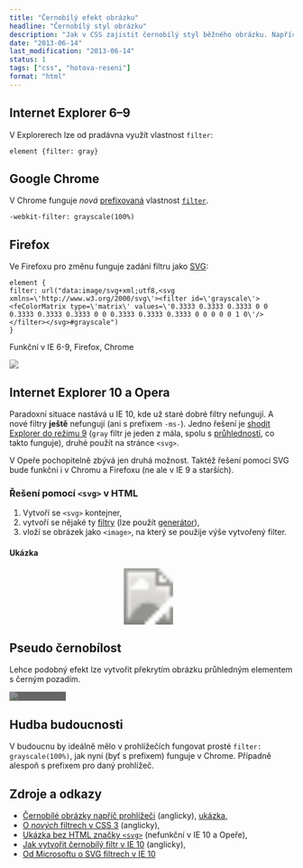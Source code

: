 ```yaml
---
title: "Černobílý efekt obrázku"
headline: "Černobílý styl obrázku"
description: "Jak v CSS zajistit černobílý styl běžného obrázku. Napříč prohlížeči stále panují rozdíly."
date: "2013-06-14"
last_modification: "2013-06-14"
status: 1
tags: ["css", "hotova-reseni"]
format: "html"
---
```


<h2>Internet Explorer 6–9</h2>

<p>V Explorerech lze od pradávna využít vlastnost <code>filter</code>:
  
<pre><code>element {filter: gray}</code></pre>





<h2 id=chrome>Google Chrome</h2>
<p>V Chrome funguje <i>nová</i> <a href="/css-prefixy">prefixovaná</a> vlastnost <a href="/filter"><code>filter</code></a>.
<pre><code>-webkit-filter: grayscale(100%)</code></pre>






<h2 id=firefox>Firefox</h2>
<p>Ve Firefoxu pro změnu funguje zadání filtru jako <a href="/svg">SVG</a>:
<pre><code>element {
filter: url("data:image/svg+xml;utf8,&lt;svg xmlns=\'http://www.w3.org/2000/svg\'>&lt;filter id=\'grayscale\'>&lt;feColorMatrix type=\'matrix\' values=\'0.3333 0.3333 0.3333 0 0 0.3333 0.3333 0.3333 0 0 0.3333 0.3333 0.3333 0 0 0 0 0 1 0\'/>&lt;/filter>&lt;/svg>#grayscale")
}</code></pre>

<!-- Kód ukázky -->
<style>
.cernobily {
	filter: url("data:image/svg+xml;utf8,<svg xmlns=\'http://www.w3.org/2000/svg\'><filter id=\'grayscale\'><feColorMatrix type=\'matrix\' values=\'0.3333 0.3333 0.3333 0 0 0.3333 0.3333 0.3333 0 0 0.3333 0.3333 0.3333 0 0 0 0 0 1 0\'/></filter></svg>#grayscale");
	filter: gray;
	-webkit-filter: grayscale(1)
}
</style>

<div class=live>
<p>Funkční v IE 6-9, Firefox, Chrome
<div class=cernobily>
	<a href=#><img src="/files/article/opera.png"></a>
</div>
</div>
<!-- / konec ukázky -->

<h2 id=ie10>Internet Explorer 10 a Opera</h2>

<p>Paradoxní situace nastává u IE 10, kde už staré dobré filtry nefungují. A nové filtry <b>ještě</b> nefungují (ani s prefixem <code>-ms-</code>). Jedno řešení je <a href="/podminene-komentare#ie10">shodit Explorer do režimu 9</a> (<code>gray</code> filtr je jeden z mála, spolu s <a href="/opacity">průhledností</a>, co takto funguje), druhé použít na stránce <code>&lt;svg></code>.</p>
<p>V Opeře pochopitelně zbývá jen druhá možnost. Taktéž řešení pomocí SVG bude funkční i v Chromu a Firefoxu (ne ale v IE 9 a starších).

<h3 id=svg>Řešení pomocí <code>&lt;svg></code> v HTML</h3>
<ol>
<li>Vytvoří se <code>&lt;svg></code> kontejner,
<li>vytvoří se nějaké ty <a href="http://blogs.msdn.com/b/ie/archive/2011/10/14/svg-filter-effects-in-ie10.aspx">filtry</a> (lze použít <a href="http://ie.microsoft.com/testdrive/Graphics/hands-on-css3/hands-on_svg-filter-effects.htm">generátor</a>),
<li>vloží se obrázek jako <code>&lt;image></code>, na který se použije výše vytvořený filter.
</ol>

<h4>Ukázka</h4>
<!-- Kód ukázky -->
<div class=live>
<svg id="svgroot" viewbox="0 0 493 100" preserveaspectratio="xMidYMin"  width="493" height="100">
	<defs>
		<filter id="pictureFilter" >
			<feColorMatrix type="matrix" values=".343 .669 .119 0 0 .249 .626 .130 0 0 .172 .334 .111 0 0 .000 .000 .000 1 0" />
			<feGaussianBlur stdDeviation="0" />
			<feColorMatrix type="saturate" values="0.1" />
		<filter />     
	</defs>
	<image x="0" y="0" width="493" height="100" xlink:href="http://diskuse.jakpsatweb.cz/img/logo.png" filter="url(#pictureFilter)"></image>
</svg>
</div>
<!-- / konec ukázky -->

<h2 id=pseudo>Pseudo černobílost</h2>
<p>Lehce podobný efekt lze vytvořit překrytím obrázku průhledným elementem s černým pozadím.

<!-- Kód ukázky -->
<style>
.jakocernobily {background: #666; display: block; width: 100px; overflow: hidden}
.jakocernobily img {opacity: .3; filter: alpha(opacity=30)}
.jakocernobily a:hover img {opacity: 1; filter: alpha(opacity=100) }
</style>

<div class=live>
<div class=jakocernobily>
	<a href=#><img src="/files/article/zmena-vzhledu.png"></a>
</div>
</div>
<!-- / konec ukázky -->

<h2 id=budoucnost>Hudba budoucnosti</h2>
<p>V budoucnu by ideálně mělo v prohlížečích fungovat prosté <code>filter: grayscale(100%)</code>, jak nyní (byť s prefixem) funguje v Chrome. Případně alespoň s prefixem pro daný prohlížeč.

<h2 id=zdroje>Zdroje a odkazy</h2>
<ul>
<li><a href="http://www.karlhorky.com/2012/06/cross-browser-image-grayscale-with-css.html">Černobílé obrázky napříč prohlížeči</a> (anglicky), <a href="http://jsfiddle.net/KDtAX/487/">ukázka</a>,
<li><a href="http://www.html5rocks.com/en/tutorials/filters/understanding-css/">O <i>nových</i> filtrech v CSS 3</a> (anglicky),
<li><a href="http://labs.voronianski.com/css3-grayscale/">Ukázka bez HTML značky <code>&lt;svg></code></a> (nefunkční v IE 10 a Opeře),
<li><a href="http://stackoverflow.com/questions/14813142/internet-explorer-10-howto-apply-grayscale-filter">Jak vytvořit černobílý filtr v IE 10</a> (anglicky),
<li><a href="http://blogs.msdn.com/b/ie/archive/2011/10/14/svg-filter-effects-in-ie10.aspx">Od Microsoftu o SVG filtrech v IE 10</a>
</ul>